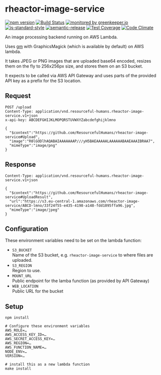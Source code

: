 # rheactor-image-service
  
[![npm version](https://img.shields.io/npm/v/@resourcefulhumans/rheactor-image-service.svg)](https://www.npmjs.com/package/@resourcefulhumans/rheactor-image-service)
[![Build Status](https://travis-ci.org/ResourcefulHumans/rheactor-image-service.svg?branch=master)](https://travis-ci.org/ResourcefulHumans/rheactor-image-service)
[![monitored by greenkeeper.io](https://img.shields.io/badge/greenkeeper.io-monitored-brightgreen.svg)](http://greenkeeper.io/) 
[![js-standard-style](https://img.shields.io/badge/code%20style-standard-brightgreen.svg)](http://standardjs.com/)
[![semantic-release](https://img.shields.io/badge/semver-semantic%20release-e10079.svg)](https://github.com/semantic-release/semantic-release)
[![Test Coverage](https://codeclimate.com/github/ResourcefulHumans/rheactor-image-service/badges/coverage.svg)](https://codeclimate.com/github/ResourcefulHumans/rheactor-image-service/coverage)
[![Code Climate](https://codeclimate.com/github/ResourcefulHumans/rheactor-image-service/badges/gpa.svg)](https://codeclimate.com/github/ResourcefulHumans/rheactor-image-service)

An image processing backend running on AWS Lambda.

Uses [gm](https://www.npmjs.com/package/gm) with GraphicsMagick (which is available by default)
on AWS lambda.

It takes JPEG or PNG images that are uploaded base64 encoded, resizes them on the fly to
256x256px size, and stores them on an S3 bucket.

It expects to be called via AWS API Gateway and uses parts of the provided API key as a prefix
for the S3 location.
 
## Request

    POST /upload
    Content-Type: application/vnd.resourceful-humans.rheactor-image-service.v1+json
    x-api-key: ABCDEFGHIJKLMOPQRSTUVWXYZabcdefghijklmno
    
    {
      "$context":"https://github.com/ResourcefulHumans/rheactor-image-service#Upload",
      "image":"R0lGODlhAQABAIAAAAAAAP///yH5BAEAAAAALAAAAAABAAEAAAIBRAA7",
      "mimeType":"image/png"
    }

## Response

    Content-Type: application/vnd.resourceful-humans.rheactor-image-service.v1+json
    
    {
      "$context":"https://github.com/ResourcefulHumans/rheactor-image-service#UploadResult",
      "url":"https://s3.eu-central-1.amazonaws.com/rheactor-image-service/ABCD-lmno/33f24f55-e435-4198-a148-fdd1095ffa96.jpg",
      "mimeType":"image/jpeg"
    }

## Configuration

These environment variables need to be set on the lambda function:

 - `S3_BUCKET`  
   Name of the S3 bucket, e.g. `rheactor-image-service` to where files are uploaded.
 - `S3_REGION`  
   Region to use.
 - `MOUNT_URL`  
   Public endpoint for the lamba function (as provided by API Gateway)
 - `WEB_LOCATION`  
   Public URL for the bucket

## Setup

    npm install
    
    # Configure these environment variables
    AWS_ROLE=…
    AWS_ACCESS_KEY_ID=…
    AWS_SECRET_ACCESS_KEY=…
    AWS_REGION=…
    AWS_FUNCTION_NAME=…
    NODE_ENV=…
    VERSION=…
    
    # install this as a new lambda function
    make install
